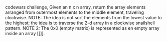 codewars challenge, Given an n x n array, return the array elements arranged from outermost elements to the middle element, traveling clockwise.
NOTE: The idea is not sort the elements from the lowest value to the highest; the idea is to traverse the 2-d array in a clockwise snailshell pattern.
NOTE 2: The 0x0 (empty matrix) is represented as en empty array inside an array [[]].
